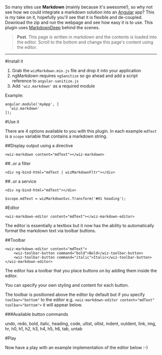So many sites use **Markdown** (mainly because it's awesome!), so why not see how we could integrate a markdown solution into an [Angular](http://angularjs.org/) app? This is my take on it, hopefully you'll see that it is flexible and de-coupled. Download the zip and run the webpage and see how easy it is to use. This plugin uses [MarkdownDeep](http://www.toptensoftware.com/markdowndeep/) behind the scenes. 

> **Psst**. This page is written in markdown and the contents is loaded into the editor. Scroll to the bottom and change this page's content using the editor.

---

#Install it

1. Grab the `wizMarkdown.min.js` file and drop it into your application
2. ngMarkdown requires `ngSanitize` so go ahead and add a script reference to `angular-sanitize.js`
3. Add `'wiz.markdown'` as a required module

Example:

    angular.module('myApp', [
      'wiz.markdown'
    ]);

#Use it

There are 4 options available to you with this plugin. In each example `mdText` is a `scope` variable that contains a markdown string.

##Display output using a directive

    <wiz-markdown content="mdText"></wiz-markdown>
    
##..or a filter

    <div ng-bind-html="mdText | wizMarkdownFltr"></div>
    
##..or a service

    <div ng-bind-html="mdText"></div>
    
    $scope.mdText = wizMarkdownSvc.Transform('#H1 heading');

#Editor

    <wiz-markdown-editor content="mdText"></wiz-markdown-editor>
    
The editor is essentially a textbox but it now has the ability to automatically format the markdown text via toolbar buttons.

##Toolbar

    <wiz-markdown-editor content="mdText">
        <wiz-toolbar-button command="bold">Bold</wiz-toolbar-button>
        <wiz-toolbar-button command="italic">Italic</wiz-toolbar-button>
    </wiz-markdown-editor>

The editor has a toolbar that you place buttons on by adding them inside the editor.

You can specify your own styling and content for each button.

The toolbar is positioned above the editor by default but if you specify `toolbar="bottom"` to the editor e.g. `<wiz-markdown-editor content="mdText" toolbar="bottom">` it will appear below.

###Available button commands

undo,
redo,
bold,
italic,
heading,
code,
ullist,
ollist,
indent,
outdent,
link,
img,
hr,
h0,
h1,
h2,
h3,
h4,
h5,
h6,
tab,
untab

#Play

Now have a play with an example implementation of the editor below :-)